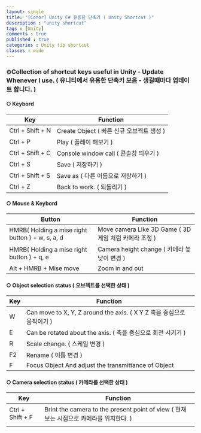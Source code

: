 ```yaml
---
layout: single
title: "[Conor] Unity C# 유용한 단축키 ( Unity Shortcut )"
description : "unity shortcut"
tags : [Unity]
comments : true
published : true
categories : Unity tip shortcut
classes : wide
---
```


### ⊙Collection of shortcut keys useful in Unity - Update Whenever I use. ( 유니티에서 유용한 단축키 모음 - 생길때마다 업데이트 합니다. )

#### ○ Keybord

| Key              | Function                                  |
| ---------------- | ----------------------------------------- |
| Ctrl + Shift + N | Create Object ( 빠른 신규 오브젝트 생성 ) |
| Ctrl + P         | Play ( 플레이 해보기 )                    |
| Ctrl + Shift + C | Console window call ( 콘솔창 띄우기 )     |
| Ctrl + S         | Save ( 저장하기 )                         |
| Ctrl + Shift + S | Save as ( 다른 이름으로 저장하기 )        |
| Ctrl + Z         | Back to work. ( 되돌리기 )                |

#### ○ Mouse & Keybord

| Button                                           | Function                                             |
| ------------------------------------------------ | ---------------------------------------------------- |
| HMRB( Holding a mise right button ) + w, s, a, d | Move camera Like 3D Game ( 3D게임 처럼 카메라 조정 ) |
| HMRB( Holding a mise right button ) + q, e       | Camera height change ( 카메라 높낮이 변경 )          |
| Alt + HMRB + Mise move                           | Zoom in and out                                      |

#### ○ Object selection status ( 오브젝트를 선택한 상태 )

| Key  | Function                                                     |
| ---- | ------------------------------------------------------------ |
| W    | Can move to X, Y, Z around the axis. ( X Y Z 축을 중심으로 움직이기 ) |
| E    | Can be rotated about the axis. ( 축을 중심으로 회전 시키기 ) |
| R    | Scale change. ( 스케일 변경 )                                |
| F2   | Rename ( 이름 변경 )                                         |
| F    | Focus Object And adjust the transmittance of Object          |

#### ○ Camera selection status ( 카메라를 선택한 상태 )

| Key              | Function                                                     |
| ---------------- | ------------------------------------------------------------ |
| Ctrl + Shift + F | Brint the camera to the present point of view ( 현재 보는 시점으로 카메라를 위치한다. ) |
|                  |                                                              |

